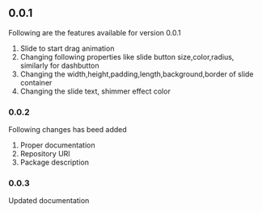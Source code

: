 ## 0.0.1

Following are the features available for version 0.0.1

1. Slide to start drag animation
2. Changing following properties like slide button size,color,radius, similarly for dashbutton
3. Changing the width,height,padding,length,background,border of slide container
4. Changing the slide text, shimmer effect color

### 0.0.2

Following changes has beed added

1. Proper documentation
2. Repository URl
3. Package description

### 0.0.3

Updated documentation
